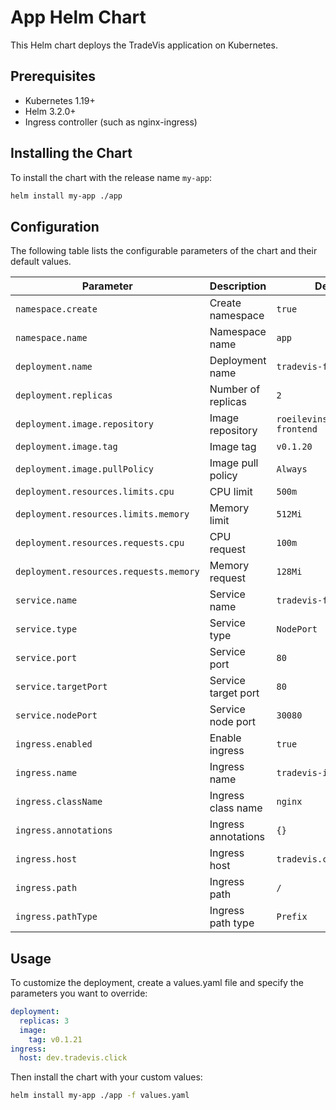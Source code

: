 # App Helm Chart

This Helm chart deploys the TradeVis application on Kubernetes.

## Prerequisites

- Kubernetes 1.19+
- Helm 3.2.0+
- Ingress controller (such as nginx-ingress)

## Installing the Chart

To install the chart with the release name `my-app`:

```bash
helm install my-app ./app
```

## Configuration

The following table lists the configurable parameters of the chart and their default values.

| Parameter | Description | Default |
|-----------|-------------|---------|
| `namespace.create` | Create namespace | `true` |
| `namespace.name` | Namespace name | `app` |
| `deployment.name` | Deployment name | `tradevis-frontend` |
| `deployment.replicas` | Number of replicas | `2` |
| `deployment.image.repository` | Image repository | `roeilevinson/tradevis-frontend` |
| `deployment.image.tag` | Image tag | `v0.1.20` |
| `deployment.image.pullPolicy` | Image pull policy | `Always` |
| `deployment.resources.limits.cpu` | CPU limit | `500m` |
| `deployment.resources.limits.memory` | Memory limit | `512Mi` |
| `deployment.resources.requests.cpu` | CPU request | `100m` |
| `deployment.resources.requests.memory` | Memory request | `128Mi` |
| `service.name` | Service name | `tradevis-frontend` |
| `service.type` | Service type | `NodePort` |
| `service.port` | Service port | `80` |
| `service.targetPort` | Service target port | `80` |
| `service.nodePort` | Service node port | `30080` |
| `ingress.enabled` | Enable ingress | `true` |
| `ingress.name` | Ingress name | `tradevis-ingress` |
| `ingress.className` | Ingress class name | `nginx` |
| `ingress.annotations` | Ingress annotations | `{}` |
| `ingress.host` | Ingress host | `tradevis.click` |
| `ingress.path` | Ingress path | `/` |
| `ingress.pathType` | Ingress path type | `Prefix` |

## Usage

To customize the deployment, create a values.yaml file and specify the parameters you want to override:

```yaml
deployment:
  replicas: 3
  image:
    tag: v0.1.21
ingress:
  host: dev.tradevis.click
```

Then install the chart with your custom values:

```bash
helm install my-app ./app -f values.yaml
``` 